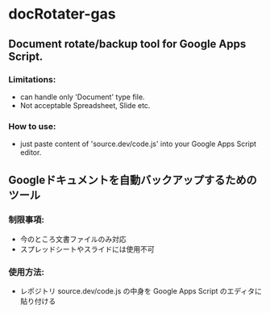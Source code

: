 # docRotater-gas
## Document rotate/backup tool for Google Apps Script.

### Limitations:
- can handle only 'Document' type file.
- Not acceptable Spreadsheet, Slide etc.

### How to use:
- just paste content of 'source.dev/code.js' into your Google Apps Script editor.


## Googleドキュメントを自動バックアップするためのツール

### 制限事項:
- 今のところ文書ファイルのみ対応
- スプレッドシートやスライドには使用不可

### 使用方法:
- レポジトリ source.dev/code.js の中身を Google Apps Script のエディタに貼り付ける


